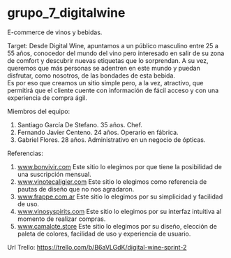 # grupo_7_digitalwine


E-commerce de vinos y  bebidas. 

Target: Desde Digital Wine, apuntamos a un público masculino entre 25 a 55 años, conocedor del mundo del vino pero interesado en salir de su zona de comfort y descubrir nuevas etiquetas que lo sorprendan. A su vez, queremos que más personas se adentren en este mundo y puedan disfrutar, como nosotros, de las bondades de esta bebida.  
Es por eso que creamos un sitio simple pero, a la vez, atractivo, que permitirá que el cliente cuente con información de fácil acceso y con una experiencia de compra ágil. 


Miembros del equipo:

1) Santiago García De Stefano. 35 años. Chef.
2) Fernando Javier Centeno. 24 años. Operario en fábrica.
3) Gabriel Flores. 28 años. Administrativo en un negocio de ópticas.

Referencias:

1) www.bonvivir.com Este sitio lo elegimos por que tiene la posibilidad de una suscripción mensual.
3) www.vinotecaligier.com Este sitio lo elegimos como referencia de pautas de diseño que no nos agradaron.
4) www.frappe.com.ar Este sitio lo elegimos por su simplicidad y facilidad de uso.
5) www.vinosyspirits.com Este sitio lo elegimos por su interfaz intuitiva al momento de realizar compras.
6) www.camalote.store Este sitio lo elegimos por su diseño, elección de paleta de colores, facilidad de uso y experiencia de usuario.

Url Trello:
https://trello.com/b/B6aVLGdK/digital-wine-sprint-2

